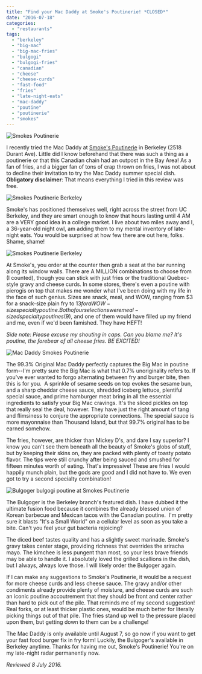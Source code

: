 ```yaml
---
title: "Find your Mac Daddy at Smoke's Poutinerie! *CLOSED*"
date: "2016-07-18"
categories: 
  - "restaurants"
tags: 
  - "berkeley"
  - "big-mac"
  - "big-mac-fries"
  - "bulgogi"
  - "bulgogi-fries"
  - "canadian"
  - "cheese"
  - "cheese-curds"
  - "fast-food"
  - "fries"
  - "late-night-eats"
  - "mac-daddy"
  - "poutine"
  - "poutinerie"
  - "smokes"
---
```


![Smokes Poutinerie](http://s3.amazonaws.com/thegourmez-wpmedia/2016/07/Smokes_Poutinerie-05-500x406.jpg)

I recently tried the Mac Daddy at [Smoke's Poutinerie](http://smokespoutinerie.com/) in Berkeley (2518 Durant Ave). Little did I know beforehand that there was such a thing as a poutinerie or that this Canadian chain had an outpost in the Bay Area! As a fan of fries, and a bigger fan of tons of crap thrown on fries, I was not about to decline their invitation to try the Mac Daddy summer special dish. **Obligatory disclaimer**: That means everything I tried in this review was free.

![Smokes Poutinerie Berkeley](http://s3.amazonaws.com/thegourmez-wpmedia/2016/07/Smokes_Poutinerie-01-500x388.jpg)

Smoke's has positioned themselves well, right across the street from UC Berkeley, and they are smart enough to know that hours lasting until 4 AM are a VERY good idea in a college market. I live about two miles away and I, a 36-year-old night owl, am adding them to my mental inventory of late-night eats. You would be surprised at how few there are out here, folks. Shame, shame!

![Smokes Poutinerie Berkeley](http://s3.amazonaws.com/thegourmez-wpmedia/2016/07/Smokes_Poutinerie-03-500x306.jpg)

At Smoke's, you order at the counter then grab a seat at the bar running along its window walls. There are A MILLION combinations to choose from (I counted), though you can stick with just fries or the traditional Quebec-style gravy and cheese curds. In some stores, there's even a poutine with pierogis on top that makes me wonder what I've been doing with my life in the face of such genius. Sizes are snack, meal, and WOW, ranging from $3 for a snack-size plain fry to $13 for a WOW-size specialty poutine. Both of our selections were meal-sized specialty poutines ($9), and one of them would have filled up my friend and me, even if we'd been famished. They have HEFT!

_Side note: Please excuse my shouting in caps. Can you blame me? It's poutine, the forebear of all cheese fries. BE EXCITED!_

![Mac Daddy Smokes Poutinerie](http://s3.amazonaws.com/thegourmez-wpmedia/2016/07/Smokes_Poutinerie-04-500x479.jpg)

The 99.3% Original Mac Daddy perfectly captures the Big Mac in poutine form--I'm pretty sure the Big Mac is what that 0.7% unoriginality refers to. If you've ever wanted to forgo alternating between fry and burger bite, then this is for you.  A sprinkle of sesame seeds on top evokes the sesame bun, and a sharp cheddar cheese sauce, shredded iceberg lettuce, plentiful special sauce, and prime hamburger meat bring in all the essential ingredients to satisfy your Big Mac cravings. It's the sliced pickles on top that really seal the deal, however. They have just the right amount of tang and flimsiness to conjure the appropriate connections. The special sauce is more mayonnaise than Thousand Island, but that 99.7% original has to be earned somehow.

The fries, however, are thicker than Mickey D's, and dare I say superior? I know you can't see them beneath all the beauty of Smoke's globs of stuff, but by keeping their skins on, they are packed with plenty of toasty potato flavor. The tips were still crunchy after being sauced and smushed for fifteen minutes worth of eating. That's impressive! These are fries I would happily munch plain, but the gods are good and I did not have to. We even got to try a second specialty combination!

![Bulgoger bulgogi poutine at Smokes Poutinerie](http://s3.amazonaws.com/thegourmez-wpmedia/2016/07/Smokes_Poutinerie-06-443x500.jpg)

The Bulgoger is the Berkeley branch's featured dish. I have dubbed it the ultimate fusion food because it combines the already blessed union of Korean barbecue and Mexican tacos with the Canadian poutine.  I'm pretty sure it blasts "It's a Small World" on a cellular level as soon as you take a bite. Can't you feel your gut bacteria rejoicing?

The diced beef tastes quality and has a slightly sweet marinade. Smoke's gravy takes center stage, providing richness that overrides the sriracha mayo. The kimchee is less pungent than most, so your less brave friends may be able to handle it. I absolutely loved the grilled scallions in the dish, but I always, always love those. I will likely order the Bulgoger again.

If I can make any suggestions to Smoke's Poutinerie, it would be a request for more cheese curds and less cheese sauce. The gravy and/or other condiments already provide plenty of moisture, and cheese curds are such an iconic poutine accoutrement that they should be front and center rather than hard to pick out of the pile. That reminds me of my second suggestion! Real forks, or at least thicker plastic ones, would be much better for literally picking things out of that pile. The fries stand up well to the pressure placed upon them, but getting down to them can be a challenge!

The Mac Daddy is only available until August 7, so go now if you want to get your fast food burger fix in fry form! Luckily, the Bulgoger's available in Berkeley anytime. Thanks for having me out, Smoke's Poutinerie! You're on my late-night radar permanently now.

_Reviewed 8 July 2016._
